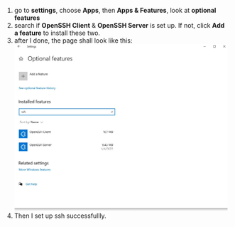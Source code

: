 1. go to **settings**, choose **Apps**, then **Apps & Features**, look at **optional features**
2. search if **OpenSSH Client** & **OpenSSH Server** is set up. If not, click **Add a feature** to install these two.
3. after I done, the page shall look like this:
![Image](optional_feature.jpg)
4. Then I set up ssh successfullly.